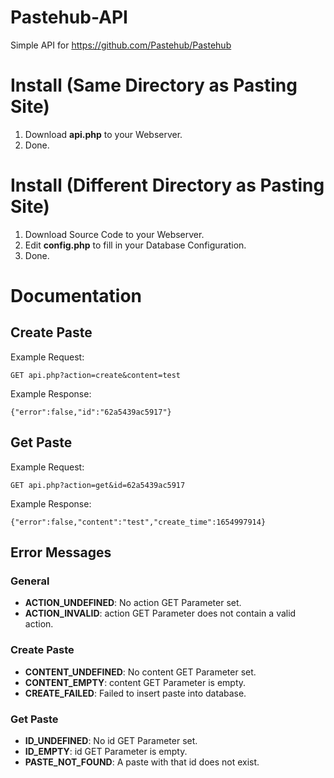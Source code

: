 # Pastehub-API
Simple API for https://github.com/Pastehub/Pastehub

# Install (Same Directory as Pasting Site)
1. Download **api.php** to your Webserver.
2. Done.

# Install (Different Directory as Pasting Site)
1. Download Source Code to your Webserver.
2. Edit **config.php** to fill in your Database Configuration.
5. Done.

# Documentation

## Create Paste
Example Request:
```
GET api.php?action=create&content=test
```

Example Response:
```
{"error":false,"id":"62a5439ac5917"}
```

## Get Paste
Example Request:
```
GET api.php?action=get&id=62a5439ac5917
```

Example Response:
```
{"error":false,"content":"test","create_time":1654997914}
```

## Error Messages

### General
- **ACTION_UNDEFINED**: No action GET Parameter set.
- **ACTION_INVALID**: action GET Parameter does not contain a valid action.

### Create Paste
- **CONTENT_UNDEFINED**: No content GET Parameter set.
- **CONTENT_EMPTY**: content GET Parameter is empty.
- **CREATE_FAILED**: Failed to insert paste into database.

### Get Paste
- **ID_UNDEFINED**: No id GET Parameter set.
- **ID_EMPTY**: id GET Parameter is empty.
- **PASTE_NOT_FOUND**: A paste with that id does not exist.